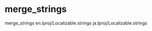 merge_strings
=============

merge_strings en.lproj/Localizable.strings ja.lproj/Localizable.strings
